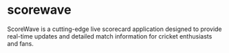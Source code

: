 # scorewave
ScoreWave is a cutting-edge live scorecard application designed to provide real-time updates and detailed match information for cricket enthusiasts and fans.
